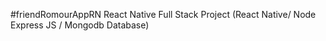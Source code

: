 #friendRomourAppRN
React Native Full Stack Project (React Native/ Node Express JS / Mongodb Database)
